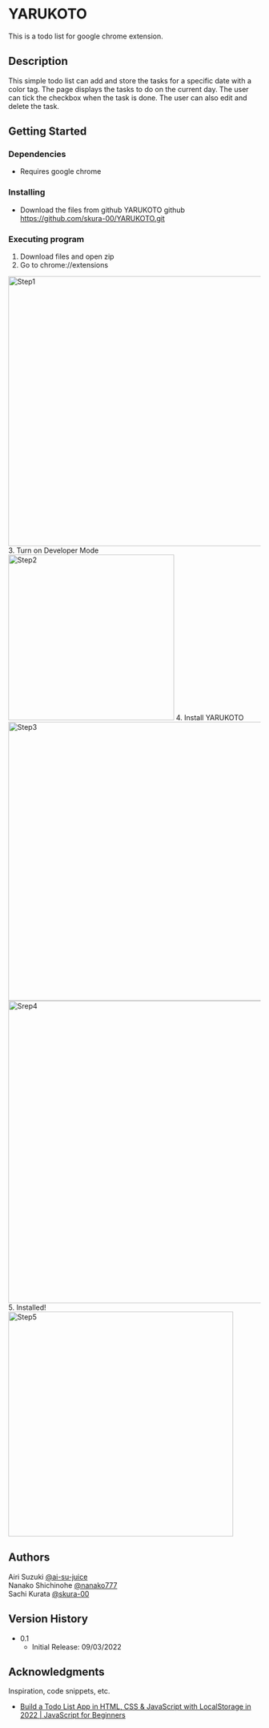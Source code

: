 
# YARUKOTO

This is a todo list for google chrome extension.

## Description

This simple todo list can add and store the tasks for a specific date with a color tag.
The page displays the tasks to do on the current day.
The user can tick the checkbox when the task is done.
The user can also edit and delete the task.

## Getting Started

### Dependencies

* Requires google chrome

### Installing

* Download the files from github
    YARUKOTO github https://github.com/skura-00/YARUKOTO.git
    

### Executing program

1. Download files and open zip
2. Go to chrome://extensions
<img width="539" alt="Step1" src="https://user-images.githubusercontent.com/105990444/188284175-0e01d1a1-6b18-4b3e-a743-92eb845ef33b.png">
3. Turn on Developer Mode
<img width="331" alt="Step2" src="https://user-images.githubusercontent.com/105990444/188284178-2b51803f-111a-4b21-ab49-3dd6247745e6.png">
4. Install YARUKOTO 
<img width="557" alt="Step3" src="https://user-images.githubusercontent.com/105990444/188284189-d5499bc9-dc9c-4057-845b-7b7a68b71107.png">
<img width="604" alt="Srep4" src="https://user-images.githubusercontent.com/105990444/188284194-e639cc50-6167-4987-b617-0cb861d321d9.png">
5. Installed!
<img width="449" alt="Step5" src="https://user-images.githubusercontent.com/105990444/188284271-4c3fd32e-cf32-439b-b052-64ccbdc124f8.png">

<!-- * Step-by-step bullets
```
code blocks for commands
``` -->

<!-- ## Help

Any advise for common problems or issues.
```
command to run if program contains helper info
``` -->

## Authors

<!-- Contributors names and contact info -->
Airi Suzuki [@ai-su-juice](https://github.com/ai-su-juice)<br/>
Nanako Shichinohe [@nanako777](https://github.com/nanako777)<br/>
Sachi Kurata [@skura-00](https://github.com/skura-00)

## Version History

* 0.1
    * Initial Release: 09/03/2022

<!-- ## License

This project is licensed under the [NAME HERE] License - see the LICENSE.md file for details -->

## Acknowledgments

Inspiration, code snippets, etc.
<!-- * [awesome-readme](https://github.com/matiassingers/awesome-readme)
* [PurpleBooth](https://gist.github.com/PurpleBooth/109311bb0361f32d87a2)
* [dbader](https://github.com/dbader/readme-template)
* [zenorocha](https://gist.github.com/zenorocha/4526327)
* [fvcproductions](https://gist.github.com/fvcproductions/1bfc2d4aecb01a834b46) -->

* [Build a Todo List App in HTML, CSS & JavaScript with LocalStorage in 2022 | JavaScript for Beginners](https://github.com/TylerPottsDev/yt-js-todo-2022)
